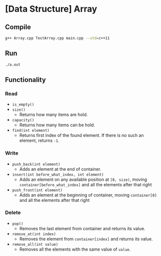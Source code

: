 # [Data Structure] Array

## Compile
```bash
g++ Array.cpp TestArray.cpp main.cpp --std=c++11
```

## Run
```bash
./a.out
```

## Functionality
### Read
- `is_empty()`
- `size()`
  - Returns how many items are hold.
- `capacity()`
  - Returns how many items can be hold.
- `find(int element)`
  - Returns first index of the found element.
    If there is no such an element, returns `-1`.

### Write
- `push_back(int element)`
  - Adds an element at the end of container.
- `insert(int before_what_index, int element)`
  - Adds an element on any available position at `[0, size)`,
    moving `container[before_what_index]` and all the elements after that right
- `push_front(int element)`
  - Adds an element at the beginning of container,
    moving `container[0]` and all the elements after that right

### Delete
- `pop()`
  - Removes the last element from container
    and returns its value.
- `remove_at(int index)`
  - Removes the element from `container[index]`
    and returns its value.
- `remove_all(int value)`
  - Removes all the elements
    with the same value of `value`.
